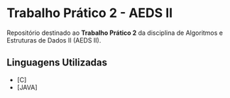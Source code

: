 # Trabalho Prático 2 - AEDS II

Repositório destinado ao **Trabalho Prático 2** da disciplina de Algoritmos e Estruturas de Dados II (AEDS II).

## Linguagens Utilizadas

- [C]
- [JAVA]
